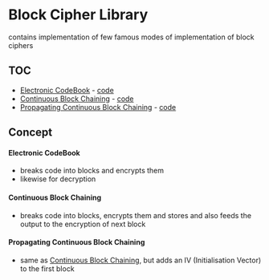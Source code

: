 # Block Cipher Library

contains implementation of few famous modes of implementation of block ciphers

## TOC

* [Electronic CodeBook](#Electronic-CodeBook) - [code](./ecb.py)
* [Continuous Block Chaining](#Continuous-Block-Chaining) - [code](./cbc.py)
* [Propagating Continuous Block Chaining](#Propagating-Continuous-Block-Chaining) - [code](./pcbc.py)

## Concept

#### Electronic CodeBook

* breaks code into blocks and encrypts them
* likewise for decryption

#### Continuous Block Chaining

* breaks code into blocks, encrypts them and stores and also feeds the output to the encryption of next block

#### Propagating Continuous Block Chaining

* same as [Continuous Block Chaining](#Continuous-Block-Chaining), but adds an IV (Initialisation Vector) to the first block

